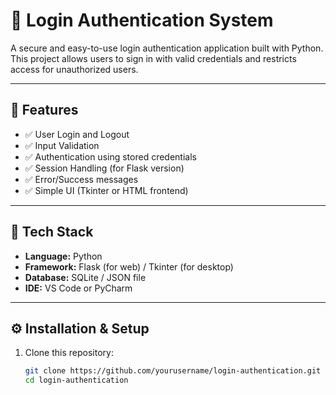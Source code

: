 # 🔐 Login Authentication System

A secure and easy-to-use login authentication application built with Python.  
This project allows users to sign in with valid credentials and restricts access for unauthorized users.

---

## 🚀 Features
- ✅ User Login and Logout
- ✅ Input Validation
- ✅ Authentication using stored credentials
- ✅ Session Handling (for Flask version)
- ✅ Error/Success messages
- ✅ Simple UI (Tkinter or HTML frontend)

---

## 🧩 Tech Stack
- **Language:** Python
- **Framework:** Flask (for web) / Tkinter (for desktop)
- **Database:** SQLite / JSON file
- **IDE:** VS Code or PyCharm

---

## ⚙️ Installation & Setup
1. Clone this repository:
   ```bash
   git clone https://github.com/yourusername/login-authentication.git
   cd login-authentication
